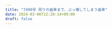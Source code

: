 ```yaml
---
title: "7498号 周りの歯車まで、ぶっ壊してしまう歯車"
date: 2024-03-06T22:20:14+09:00
draft: false
---
```


```
```

```
```
